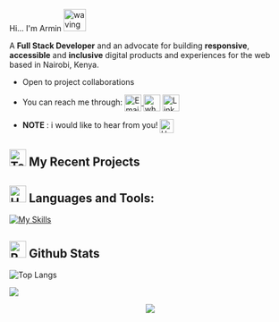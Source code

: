 
 Hi... I'm Armin  <img src="https://user-images.githubusercontent.com/72663882/171687151-bb31c996-c9d2-49c8-b593-734946893b23.gif" alt="waving hand gif" aria-hidden="true" width="40" />

A **Full Stack Developer**  and an advocate for building **responsive**, **accessible** and **inclusive** digital products and experiences for the web based in Nairobi, Kenya. 
- Open to project collaborations

- You can reach me through: <a href="armin1381second@gmail.com" title="Email"><img alt="Email" src="https://img.shields.io/badge/Gmail-D14836?style=for-the-badge&logo=gmail&logoColor=white" height="30" align="center"/> </a>  <a href="#" title="Whatsapp"><img alt="whatsapp"  src="https://img.shields.io/badge/WhatsApp-25D366?style=for-the-badge&logo=whatsapp&logoColor=white" height="30" align="center"/></a>  <a href="#"><img  alt="LinkedIn" title="LinkedIn" src="https://img.shields.io/static/v1?message=LinkedIn&logo=linkedin&label=&color=0077B5&logoColor=white&labelColor=&style=for-the-badge" height="30" align="center" /></a>

- **NOTE** : i would like to hear from you! <img src="https://raw.githubusercontent.com/Tarikul-Islam-Anik/Animated-Fluent-Emojis/master/Emojis/Hand%20gestures/Handshake.png" alt="Handshake" width="25" height="25" align="center" />

[- Currently working on <a href="https://book-commerce-murex.vercel.app/">book commerce</a>]::
 
## <img src="https://raw.githubusercontent.com/Tarikul-Islam-Anik/Animated-Fluent-Emojis/master/Emojis/People/Technologist.png" alt="Technologist" width="30" height="30" /> My Recent Projects 

## <img src="https://raw.githubusercontent.com/Tarikul-Islam-Anik/Animated-Fluent-Emojis/master/Emojis/Objects/Hammer%20and%20Wrench.png" alt="Hammer and Wrench" width="30" height="30" /> **Languages and Tools:**  
[![My Skills](https://skillicons.dev/icons?i=html,css,tailwind,js,pytorch,opencv,django,python,linux,sqlite,git,github,vscode,postman,stackoverflow&perline=13)](#)

## <img src="https://raw.githubusercontent.com/Tarikul-Islam-Anik/Animated-Fluent-Emojis/master/Emojis/Travel%20and%20places/Rocket.png" alt="Rocket" width="30" height="30" /> Github Stats 

![Top Langs](https://github-readme-stats.vercel.app/api/top-langs/?username=Armin2u&layout=compact&theme=radial)
<p>
  <a href="https://count.getloli.com/@armin?name=armin&theme=booru-yuyuyui&padding=7&offset=0&align=top&scale=2&pixelated=1&darkmode=auto"><img src="https://count.getloli.com/get/@:armin&theme=booru-yuyuyui"></a>
</p>
<p align="center">
     <img src="https://capsule-render.vercel.app/api?type=waving&color=gradient&height=100&section=footer"/>
</p>
